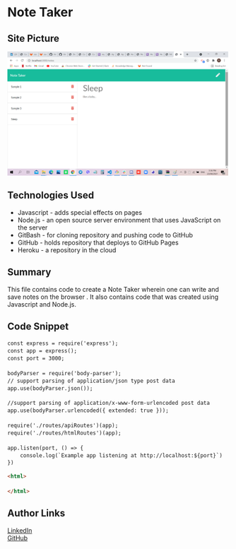 # Note Taker

## Site Picture
![Site](NoteTaker.png)

## Technologies Used
- Javascript - adds special effects on pages
- Node.js - an open source server environment that uses JavaScript on the server
- GitBash - for cloning repository and pushing code to GitHub
- GitHub - holds repository that deploys to GitHub Pages
- Heroku - a repository in the cloud 

## Summary
This file contains code to create a Note Taker wherein one can write and save notes on the browser . It also contains code that was created using Javascript and Node.js. 

## Code Snippet
```html
const express = require('express');
const app = express();
const port = 3000;

bodyParser = require('body-parser');
// support parsing of application/json type post data
app.use(bodyParser.json());

//support parsing of application/x-www-form-urlencoded post data
app.use(bodyParser.urlencoded({ extended: true }));

require('./routes/apiRoutes')(app);
require('./routes/htmlRoutes')(app);

app.listen(port, () => {
    console.log(`Example app listening at http://localhost:${port}`)
})
 ```

```html
<html>

</html>
```
## Author Links 
[LinkedIn](https://www.linkedin.com/in/rosario-miranda-b81170132/)<br />
[GitHub](https://github.com/rtmiranda18)

